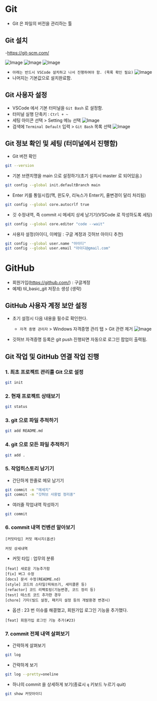 # Git
- Git 은 파일의 버전을 관리하는 툴

## Git 설치
-https://git-scm.com/

![Image](https://github.com/user-attachments/assets/f23538a4-ae76-46b3-9fb4-d0aff00ae280)
![Image](https://github.com/user-attachments/assets/7e6597fc-6799-4e6e-876c-85a93902b597)
![Image](https://github.com/user-attachments/assets/0bbd8f15-2607-4997-a4f5-ec4b35192ff3)
- `아래는 반드시 VSCode 설치하고 나서 진행하여야 함. (목록 확인 필요)`
![Image](https://github.com/user-attachments/assets/af440607-41a3-4279-991d-bb2bc73a8654)
- 나머지는 기본값으로 설치완료함.

## Git 사용자 설정
- VSCode 에서 기본 터미널을 `Git Bash` 로 설정함.
- 터미널 실행 단축키 : `Ctrl + ~`
- 세팅 아이콘 선택 > Setting 메뉴 선택
![Image](https://github.com/user-attachments/assets/091e9c0e-c397-446b-a1d0-db3adce5da7b)
- 검색에 `Terminal Default` 입력 > `Git Bash` 목록 선택
![Image](https://github.com/user-attachments/assets/d6de7f28-d65d-4040-ab43-2d85d97be3da)

## Git 정보 확인 및 세팅 (터미널에서 진행함)
- Git 버전 확인
```bash
git --version
```

- 기본 브랜치명을 main 으로 설정하기(초기 설치시 master 로 되어있음.)
```bash
git config --global init.defaultBranch main
```

- Enter 키를 통일시킴(맥, 윈도우, 리눅스가 Enter키, 줄변경이 달리 처리됨)
```bash
git config --global core.autocrlf true
```

- 깃 수정내역, 즉 commit 시 메세지 상세 남기기(VSCode 로 작성하도록 세팅)
```bash
git config --global core.editor "code --wait"
```

- 사용자 설정(아이디, 이메일 : 구글 계정과 깃허브 아이디 추천)
```bash
git config --global user.name "아이디" 
git config --global user.email "아이디@gmail.com"
```

# GitHub
- 회원가입(https://github.com/) : 구글계정
- 예제) til_basic_git 저장소 생성 (생략)

## GitHub 사용자 계정 보안 설정
- 초기 설정시 다음 내용을 필수로 확인한다.
    - `자격 증명 관리자` > Windows 자격증명 관리 탭 > Git 관련 제거
    ![Image](https://github.com/user-attachments/assets/8e707626-bf16-4731-b13b-d816c5d83fe3)

- 깃허브 자격증명 등록은 git push 진행되면 자동으로 로그인 팝업이 출력됨.

## Git 작업 및 GitHub 연결 작업 진행

### 1. 최초 프로젝트 관리를 Git 으로 설정
```bash
git init
```

### 2. 현재 프로젝트 상태보기
```bash
git status
```

### 3. git 으로 파일 추적하기
```bash
git add README.md
```

### 4. git 으로 모든 파일 추적하기
```bash
git add .
```

### 5. 작업히스토리 남기기
- 간단하게 한줄로 메모 남기기
```bash
git commit -m "메세지"
git commit -m "깃허브 사용법 정리중"
```
- 여러줄 작업내역 작성하기
```bash 
git commit
```

### 6. commit 내역 컨벤션 알아보기
```
[커밋타입] 커밋 메시지(옵션)

커밋 상세내역
```
- 커밋 타입 : 업무의 분류
```
[feat] 새로운 기능추가함
[fix] 버그 수정
[docs] 문서 수정(README.nd)
[style] 코드의 스타일(띄워쓰기, 세미콜론 등)
[refactor] 코드 리팩토링(기능변경, 코드 정리 등)
[test] 테스트 코드 추가한 경우
[chore] 기타(빌드 설정, 패키지 설정 등의 개발환경 변경시)
```

- 옵션 : 23 번 이슈를 해결했고, 회원가입 로그인 기능을 추가했다.
```
[feat] 회원가입 로그인 기능 추가(#23)
```

### 7. commit 전체 내역 살펴보기
- 간략하게 살펴보기
```bash
git log
```
- 간략하게 보기
```bash
git log --pretty=oneline
```

- 하나의 commit 을 상세하게 보기(종료시 `q` 키보드 누르기 quit)
```bash
git show 커밋아이디
```

